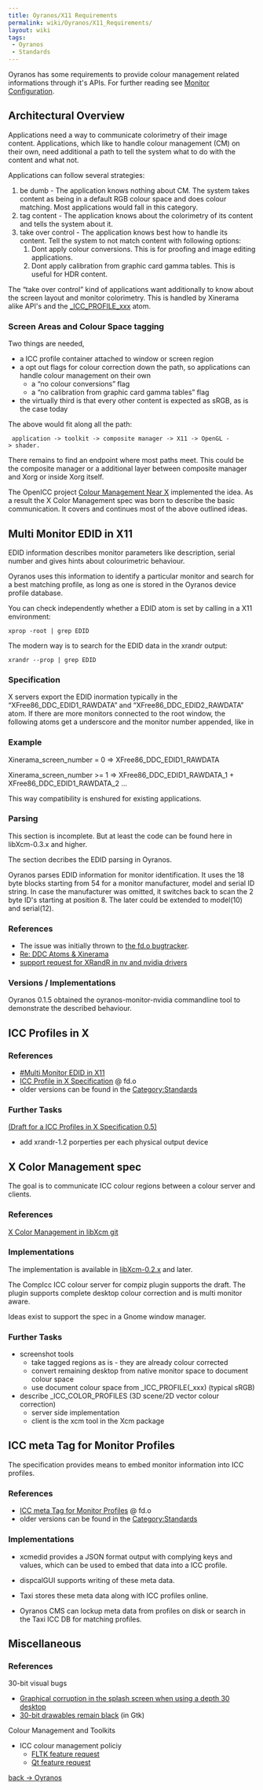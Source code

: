 ```yaml
---
title: Oyranos/X11 Requirements
permalink: wiki/Oyranos/X11_Requirements/
layout: wiki
tags:
 - Oyranos
 - Standards
---
```


Oyranos has some requirements to provide colour management related
informations through it's APIs. For further reading see [Monitor
Configuration](/wiki/Monitor_Configuration "wikilink").

Architectural Overview
----------------------

Applications need a way to communicate colorimetry of their image
content. Applications, which like to handle colour management (CM) on
their own, need additional a path to tell the system what to do with the
content and what not.

Applications can follow several strategies:

1.  be dumb - The application knows nothing about CM. The system takes
    content as being in a default RGB colour space and does colour
    matching. Most applications would fall in this category.
2.  tag content - The application knows about the colorimetry of its
    content and tells the system about it.
3.  take over control - The application knows best how to handle its
    content. Tell the system to not match content with following
    options:
    1.  Dont apply colour conversions. This is for proofing and image
        editing applications.
    2.  Dont apply calibration from graphic card gamma tables. This is
        useful for HDR content.

The “take over control” kind of applications want additionally to know
about the screen layout and monitor colorimetry. This is handled by
Xinerama alike API's and the
[\_ICC\_PROFILE\_xxx](#ICC_Profiles_in_X "wikilink") atom.

### Screen Areas and Colour Space tagging

Two things are needed,

-   a ICC profile container attached to window or screen region
-   a opt out flags for colour correction down the path, so applications
    can handle colour management on their own
    -   a “no colour conversions” flag
    -   a “no calibration from graphic card gamma tables” flag
-   the virtually third is that every other content is expected as sRGB,
    as is the case today

The above would fit along all the path:

` application -> toolkit -> composite manager -> X11 -> OpenGL -> shader.`

There remains to find an endpoint where most paths meet. This could be
the composite manager or a additional layer between composite manager
and Xorg or inside Xorg itself.

The OpenICC project [Colour Management Near
X](http://www.freedesktop.org/wiki/OpenIcc/ColorManagementNearX)
implemented the idea. As a result the X Color Management spec was born
to describe the basic communication. It covers and continues most of the
above outlined ideas.

Multi Monitor EDID in X11
-------------------------

EDID information describes monitor parameters like description, serial
number and gives hints about colourimetric behaviour.

Oyranos uses this information to identify a particular monitor and
search for a best matching profile, as long as one is stored in the
Oyranos device profile database.

You can check independently whether a EDID atom is set by calling in a
X11 environment:

`xprop -root | grep EDID`

The modern way is to search for the EDID data in the xrandr output:

`xrandr --prop | grep EDID`

### Specification

X servers export the EDID inormation typically in the
“XFree86\_DDC\_EDID1\_RAWDATA” and “XFree86\_DDC\_EDID2\_RAWDATA” atom.
If there are more monitors connected to the root window, the following
atoms get a underscore and the monitor number appended, like in

### Example

Xinerama\_screen\_number = 0 =&gt; XFree86\_DDC\_EDID1\_RAWDATA

Xinerama\_screen\_number &gt;= 1 =&gt; XFree86\_DDC\_EDID1\_RAWDATA\_1 +
XFree86\_DDC\_EDID1\_RAWDATA\_2 ...

This way compatibility is enshured for existing applications.

### Parsing

This section is incomplete. But at least the code can be found here in
libXcm-0.3.x and higher.

The section decribes the EDID parsing in Oyranos.

Oyranos parses EDID information for monitor identification. It uses the
18 byte blocks starting from 54 for a monitor manufacturer, model and
serial ID string. In case the manufacturer was omitted, it switches back
to scan the 2 byte ID's starting at position 8. The later could be
extended to model(10) and serial(12).

### References

-   The issue was initially thrown to [the fd.o
    bugtracker](https://bugs.freedesktop.org/show_bug.cgi?id=3910).
-   [Re: DDC Atoms &
    Xinerama](http://www.mail-archive.com/devel@xfree86.org/msg01297.html)
-   [support request for XRandR in nv and nvidia
    drivers](https://bugs.freedesktop.org/show_bug.cgi?id=16639)

### Versions / Implementations

Oyranos 0.1.5 obtained the oyranos-monitor-nvidia commandline tool to
demonstrate the described behaviour.

ICC Profiles in X
-----------------

### References

-   [\#Multi Monitor EDID in X11](#Multi_Monitor_EDID_in_X11 "wikilink")
-   [ICC Profile in X
    Specification](http://www.freedesktop.org/wiki/Specifications/icc_profiles_in_x_spec)
    @ fd.o
-   older versions can be found in the
    [Category:Standards](http://www.oyranos.org/wiki/index.php?title=Category:Standards)

### Further Tasks

[(Draft for a ICC Profiles in X Specification
0.5)](/wiki/ICC_Profiles_in_X_Specification_0.5 "wikilink")

-   add xrandr-1.2 porperties per each physical output device

X Color Management spec
-----------------------

The goal is to communicate ICC colour regions between a colour server
and clients.

### References

[X Color Management in libXcm
git](http://www.oyranos.org/scm?p=xcolor.git;a=blob;f=docs/X_Color_Management.txt)

### Implementations

The implementation is available in
[libXcm-0.2.x](http://www.spinics.net/lists/xorg/msg50027.html) and
later.

The CompIcc ICC colour server for compiz plugin supports the draft. The
plugin supports complete desktop colour correction and is multi monitor
aware.

Ideas exist to support the spec in a Gnome window manager.

### Further Tasks

-   screenshot tools
    -   take tagged regions as is - they are already colour corrected
    -   convert remaining desktop from native monitor space to document
        colour space
    -   use document colour space from \_ICC\_PROFILE(\_xxx) (typical
        sRGB)
-   describe \_ICC\_COLOR\_PROFILES (3D scene/2D vector colour
    correction)
    -   server side implementation
    -   client is the xcm tool in the Xcm package

ICC meta Tag for Monitor Profiles
---------------------------------

The specification provides means to embed monitor information into ICC
profiles.

### References

-   [ICC meta Tag for Monitor
    Profiles](http://www.freedesktop.org/wiki/Specifications/icc_meta_tag_for_monitor_profiles)
    @ fd.o
-   older versions can be found in the
    [Category:Standards](http://www.oyranos.org/wiki/index.php?title=Category:Standards)

### Implementations

-   xcmedid provides a JSON format output with complying keys and
    values, which can be used to embed that data into a ICC profile.

<!-- -->

-   dispcalGUI supports writing of these meta data.

<!-- -->

-   Taxi stores these meta data along with ICC profiles online.

<!-- -->

-   Oyranos CMS can lockup meta data from profiles on disk or search in
    the Taxi ICC DB for matching profiles.

Miscellaneous
-------------

### References

30-bit visual bugs

-   [Graphical corruption in the splash screen when using a depth 30
    desktop](https://bugs.kde.org/show_bug.cgi?id=214011)
-   [30-bit drawables remain
    black](https://bugzilla.gnome.org/show_bug.cgi?id=625202) (in Gtk)

Colour Management and Toolkits

-   ICC colour management policiy
    -   [FLTK feature request](http://www.fltk.org/str.php?L2411)
    -   [Qt feature
        request](http://bugreports.qt.nokia.com/browse/QTBUG-6582)

[back -&gt; Oyranos](/wiki/Oyranos "wikilink")
